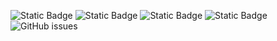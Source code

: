 ![Static Badge](https://img.shields.io/badge/blacklists-60-000000) ![Static Badge](https://img.shields.io/badge/blacklisted-2925997-cc0000) ![Static Badge](https://img.shields.io/badge/whitelisted-2243-00CC00) ![Static Badge](https://img.shields.io/badge/streaming_blacklist-28107-000000) ![GitHub issues](https://img.shields.io/github/issues/fabriziosalmi/blacklists)

